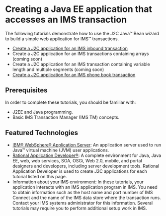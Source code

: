 # Creating a Java EE application that accesses an IMS transaction

The following tutorials demonstrate how to use the J2C Java™ Bean wizard to build a simple web application for IMS™ transactions.

* [Create a J2C application for an IMS inbound transaction](https://github.com/imsdev/ims-java-jee-tm/tree/master/inbound)
* Create a J2C application for an IMS transactions containing arrays (coming soon)
* Create a J2C application for an IMS transaction containing variable length and multiple segments (coming soon)
* [Create a J2C application for an IMS phone book transaction](https://github.com/imsdev/ims-java-jee-tm/tree/master/phonebook)

## Prerequisites
In order to complete these tutorials, you should be familiar with:

* J2EE and Java programming.
* Basic IMS Transaction Manager (IMS TM) concepts.

## Featured Technologies

* [IBM® WebSphere® Application Server](https://www.ibm.com/support/knowledgecenter/SSEQTP/mapfiles/product_welcome_was.html): An application server used to run Java™ virtual machine (JVM) user applications.
* [Rational Application Developer®](https://www.ibm.com/support/knowledgecenter/SSRTLW/rad_family_page.html): A complete environment for Java, Java EE, web, web services, SOA, OSGi, Web 2.0, mobile, and portal designers and developers, including server development tools. Rational Application Developer is used to create J2C applications for each tutorial listed on this page.
* Information about your IMS environment: In these tutorials, your application interacts with an IMS application program in IMS. You need to obtain information such as the host name and port number of IMS Connect and the name of the IMS data store where the transaction runs. Contact your IMS systems administrator for this information. Several tutorials may require you to perform additional setup work in IMS.
